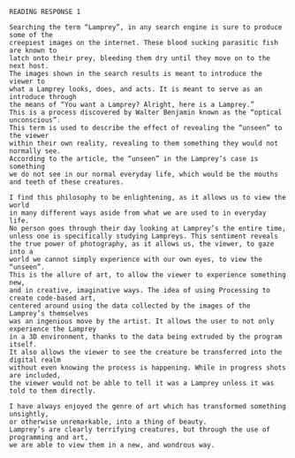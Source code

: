 	READING RESPONSE 1
	
	Searching the term “Lamprey”, in any search engine is sure to produce some of the 
	creepiest images on the internet. These blood sucking parasitic fish are known to 
	latch onto their prey, bleeding them dry until they move on to the next host. 
	The images shown in the search results is meant to introduce the viewer to 
	what a Lamprey looks, does, and acts. It is meant to serve as an introduce through
	the means of “You want a Lamprey? Alright, here is a Lamprey.” 
	This is a process discovered by Walter Benjamin known as the “optical unconscious”. 
	This term is used to describe the effect of revealing the “unseen” to the viewer 
	within their own reality, revealing to them something they would not normally see. 
	According to the article, the “unseen” in the Lamprey’s case is something
	we do not see in our normal everyday life, which would be the mouths and teeth of these creatures. 

	I find this philosophy to be enlightening, as it allows us to view the world
	in many different ways aside from what we are used to in everyday life. 
	No person goes through their day looking at Lamprey’s the entire time, 
	unless one is specifically studying Lampreys. This sentiment reveals 
	the true power of photography, as it allows us, the viewer, to gaze into a 
	world we cannot simply experience with our own eyes, to view the “unseen”. 
	This is the allure of art, to allow the viewer to experience something new, 
	and in creative, imaginative ways. The idea of using Processing to create code-based art, 
	centered around using the data collected by the images of the Lamprey’s themselves 
	was an ingenious move by the artist. It allows the user to not only experience the Lamprey 
	in a 3D environment, thanks to the data being extruded by the program itself. 
	It also allows the viewer to see the creature be transferred into the digital realm 
	without even knowing the process is happening. While in progress shots are included, 
	the viewer would not be able to tell it was a Lamprey unless it was told to them directly.
 
	I have always enjoyed the genre of art which has transformed something unsightly, 
	or otherwise unremarkable, into a thing of beauty. 
	Lamprey’s are clearly terrifying creatures, but through the use of programming and art, 
	we are able to view them in a new, and wondrous way. 
